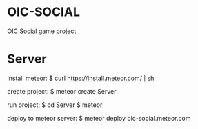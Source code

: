 # OIC-SOCIAL
OIC Social game project

# Server
install meteor:
$ curl https://install.meteor.com/ | sh

create project:
$ meteor create Server

run project:
$ cd Server
$ meteor

deploy to meteor server:
$ meteor deploy oic-social.meteor.com
